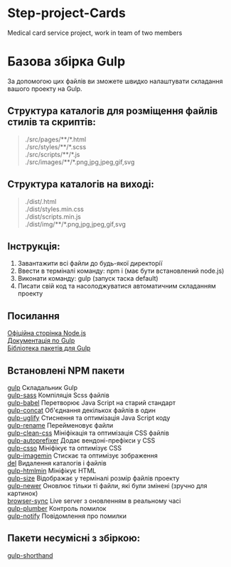 # Step-project-Cards
Medical card service project, work in team of two members



# Базова збірка Gulp

За допомогою цих файлів ви зможете швидко налаштувати складання вашого проекту на Gulp.

## Структура каталогів для розміщення файлів стилів та скриптів:

> ./src/pages/\*\*/\*.html  
> ./src/styles/\*\*/\*.scss  
> ./src/scripts/\*\*/\*.js  
> ./src/images/\*\*/\*.png,jpg,jpeg,gif,svg

## Структура каталогів на виході:

> ./dist/.html  
> ./dist/styles.min.css  
> ./dist/scripts.min.js  
> ./dist/img/\*\*/\*.png,jpg,jpeg,gif,svg

## Інструкція:

1. Завантажити всі файли до будь-якої директорії
2. Ввести в терміналі команду: npm i (має бути встановлений node.js)
3. Виконати команду: gulp (запуск таска default)
4. Писати свій код та насолоджуватися автоматичним складанням проекту

## Посилання

[Офіційна сторінка Node.js](https://nodejs.org/uk/)  
[Документація по Gulp](https://gulpjs.com/)  
[Бібліотека пакетів для Gulp](https://www.npmjs.com/)

## Встановлені NPM пакети

[gulp](https://www.npmjs.com/package/gulp) Складальник Gulp  
[gulp-sass](https://www.npmjs.com/package/gulp-sass) Компіляція Scss файлів  
[gulp-babel](https://www.npmjs.com/package/gulp-babel) Перетворює Java Script на старий стандарт  
[gulp-concat](https://www.npmjs.com/package/gulp-concat) Об'єднання декількох файлів в один  
[gulp-uglify](https://www.npmjs.com/package/gulp-uglify) Стиснення та оптимізація Java Script коду  
[gulp-rename](https://www.npmjs.com/package/gulp-rename) Перейменовує файли  
[gulp-clean-css](https://www.npmjs.com/package/gulp-clean-css) Мініфікація та оптимізація CSS файлів  
[gulp-autoprefixer](https://www.npmjs.com/package/gulp-autoprefixer) Додає вендоні-префікси у CSS  
[gulp-csso](https://www.npmjs.com/package/gulp-csso) Мініфікує та оптимізує CSS  
[gulp-imagemin](https://www.npmjs.com/package/gulp-imagemin) Стискає та оптимізує зображення  
[del](https://www.npmjs.com/package/del) Видалення каталогів і файлів  
[gulp-htmlmin](https://www.npmjs.com/package/gulp-htmlmin) Мініфікує HTML  
[gulp-size](https://www.npmjs.com/package/gulp-size) Відображає у терміналі розмір файлів проекту  
[gulp-newer](https://www.npmjs.com/package/gulp-newer) Оновлює тільки ті файли, які були змінені (зручно для картинок)  
[browser-sync](https://www.npmjs.com/package/browser-sync) Live server з оновленням в реальному часі  
[gulp-plumber](https://www.npmjs.com/package/gulp-plumber) Контроль помилок  
[gulp-notify](https://www.npmjs.com/package/gulp-notify) Повідомлення про помилки

## Пакети несумісні з збіркою:

[gulp-shorthand](https://www.npmjs.com/package/gulp-shorthand)